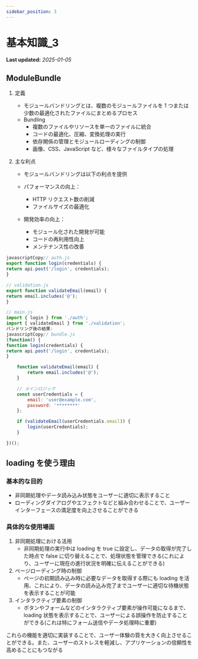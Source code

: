 ```yaml
---
sidebar_position: 3
---
```


# 基本知識_3

**Last updated:** _2025-01-05_

## ModuleBundle

1. 定義

   - モジュールバンドリングとは、複数のモジュールファイルを 1 つまたは少数の最適化されたファイルにまとめるプロセス
   - Bundling
     - 複数のファイルやリソースを単一のファイルに統合
     - コードの最適化、圧縮、変換処理の実行
     - 依存関係の管理とモジュールローディングの制御
     - 画像、CSS、JavaScript など、様々なファイルタイプの処理

2. 主な利点

   - モジュールバンドリングは以下の利点を提供

   - パフォーマンスの向上：

     - HTTP リクエスト数の削減
     - ファイルサイズの最適化

   - 開発効率の向上：

     - モジュール化された開発が可能
     - コードの再利用性向上
     - メンテナンス性の改善

```javascript
javascriptCopy// auth.js
export function login(credentials) {
return api.post('/login', credentials);
}

// validation.js
export function validateEmail(email) {
return email.includes('@');
}

// main.js
import { login } from './auth';
import { validateEmail } from './validation';
バンドリング後の結果:
javascriptCopy// bundle.js
(function() {
function login(credentials) {
return api.post('/login', credentials);
}
```

```javascript
    function validateEmail(email) {
        return email.includes('@');
    }

    // メインロジック
    const userCredentials = {
        email: 'user@example.com',
        password: '********'
    };

    if (validateEmail(userCredentials.email)) {
        login(userCredentials);
    }

})();
```

## loading を使う理由

### 基本的な目的

- 非同期処理やデータ読み込み状態をユーザーに適切に表示すること
- ローディングダイアログやエフェクトなどと組み合わせることで、ユーザーインターフェースの満足度を向上させることができる

### 具体的な使用場面

1. 非同期処理における活用
   - 非同期処理の実行中は loading を true に設定し、データの取得が完了した時点で false に切り替えることで、処理状態を管理できる(これにより、ユーザーに現在の進行状況を明確に伝えることができる)
2. ページローディング時の制御
   - ページの初期読み込み時に必要なデータを取得する際にも loading を活用、これにより、データの読み込み完了までユーザーに適切な待機状態を表示することが可能
3. インタラクティブ要素の制御
   - ボタンやフォームなどのインタラクティブ要素が操作可能になるまで、loading 状態を表示することで、ユーザーによる誤操作を防止することができる(これは特にフォーム送信やデータ処理時に重要)

これらの機能を適切に実装することで、ユーザー体験の質を大きく向上させることができる。また、ユーザーのストレスを軽減し、アプリケーションの信頼性を高めることにもつながる
